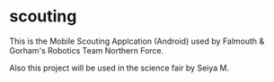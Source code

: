# scouting

This is the Mobile Scouting Applcation (Android) used by Falmouth & Gorham's Robotics Team Northern Force.


Also this project will be used in the science fair by Seiya M.



